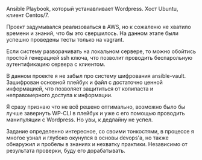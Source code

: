 Ansible Playbook, который устанавливает Wordpress.
Хост Ubuntu, клиент Centos/7.

Проект задумывался реализоваться в AWS, но к сожаленю не хватило времени и знаний, что бы это свершилось. На данном этапе были успешно проведены тесты только на vagrant.

Если систему разворачивать на локальном сервере, то можно обойтись простой генерацией ssh ключа, что позволит проводить беспарольную аутентификацию сервера с клиентом. 

В данном проекте я не забыл про систему шифрования ansible-vault. Зашифрован основной плейбук и файл с достаточно ценной информацией, что позволяет защититься от копипаста и неправомерного доступа к информации. 

Я сразу признаю что не всё решено оптимально, возможно было бы лучше завернуть WP-CLI в плейбук и уже с его помощью проводить манипуляции с Wordpress. Но увы, к дедлайну не успел.  

Задание определенно интересное, со своими тонкостями, в процессе я многое узнал и глубоко окунулся в основы devops'a, но также обнаружил и пробелы в знаниях и нехватку практики. Независимо от результата проверки, буду его дорабатывать. 


